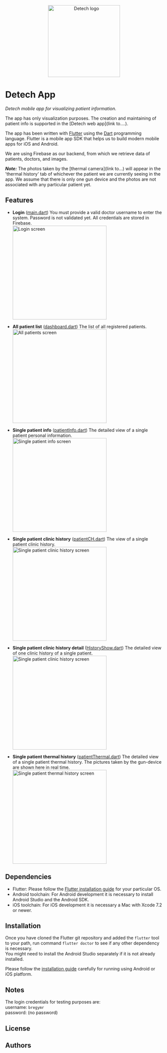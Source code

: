 <div align="center">
<img src="./logo.png" alt="Detech logo" width="230" style="display: block; margin: 0 auto;" />
</div>

# Detech App

*Detech mobile app for visualizing patient information.*

The app has only visualization purposes. The creation and maintaining of patient info is supported in the [Detech web app](link to....).

The app has been written with [Flutter](https://flutter.io) using the [Dart](https://www.dartlang.org/) programming language. Flutter is a mobile app SDK that helps us to build modern mobile apps for iOS and Android.

We are using Firebase as our backend, from which we retrieve data of patients, doctors, and images.

**_Note:_** The photos taken by the [thermal camera](link to...) will appear in the 'thermal history' tab of whichever the patient we are currently seeing in the app. We assume that there is only one gun device and the photos are not associated with any particular patient yet. 


## Features

- **Login** ([main.dart](./lib/main.dart)) 
  You must provide a valid doctor username to enter the system. Password is not validated yet. All credentials are stored in Firebase.   
	<img src="./login_screenshot.png" alt="Login screen" width="300" />

- **All patient list** ([dashboard.dart](./lib/dashboard.dart))
  The list of all registered patients.  
  <img src="./all_patients_screenshot.png" alt="All patients screen" width="300" />
  
- **Single patient info** ([patientInfo.dart](./lib/patientInfo.dart))
  The detailed view of a single patient personal information.  
  <img src="./information_tab_screenshot.png" alt="Single patient info screen" width="300" />
  
- **Single patient clinic history** ([patientCH.dart](./lib/patientCH.dart))
  The view of a single patient clinic history.  
  <img src="./clinic_history_tab_screenshot.png" alt="Single patient clinic history screen" width="300" />
  
- **Single patient clinic history detail** ([HistoryShow.dart](./lib/HistoryShow.dart))
  The detailed view of one clinic history of a single patient.  
  <img src="./clinic_history_detail_screenshot.png" alt="Single patient clinic history screen" width="300" />
  
- **Single patient thermal history** ([patientThermal.dart](./lib/patientThermal.dart))
  The detailed view of a single patient thermal history. The pictures taken by the gun-device are shown here in real time.  
  <img src="./thermal_history_tab_screenshot.png" alt="Single patient thermal history screen" width="300" />
  

## Dependencies

- Flutter: Please follow the [Flutter installation guide](https://flutter.io/setup/) for your particular OS.
- Android toolchain: For Android development it is necessary to install Android Studio and the Android SDK.
- iOS toolchain: For iOS development it is necessary a Mac with Xcode 7.2 or newer.


## Installation

Once you have cloned the Flutter git repository and added the `flutter` tool to your path, run command `flutter doctor` to see if any other dependency is necessary.  
You might need to install the Android Studio separately if it is not already installed.  

Please follow the [installation guide](https://flutter.io/setup/) carefully for running using Android or iOS platform.


## Notes

The login credentials for testing purposes are:  
username: `bregymr`  
password: (no password)


## License


## Authors
